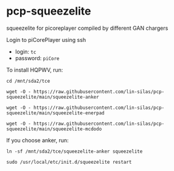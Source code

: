 # pcp-squeezelite
squeezelite for picoreplayer compiled by different GAN chargers

Login to piCorePlayer using ssh

* login: `tc`
* password: `piCore`

To install HQPWV, run:

`cd /mnt/sda2/tce`

`wget -O - https://raw.githubusercontent.com/lin-silas/pcp-squeezelite/main/squeezelite-anker`

`wget -O - https://raw.githubusercontent.com/lin-silas/pcp-squeezelite/main/squeezelite-enerpad`

`wget -O - https://raw.githubusercontent.com/lin-silas/pcp-squeezelite/main/squeezelite-mcdodo`

If you choose anker, run:

`ln -sf /mnt/sda2/tce/squeezelite-anker squeezelite`

`sudo /usr/local/etc/init.d/squeezelite restart`
